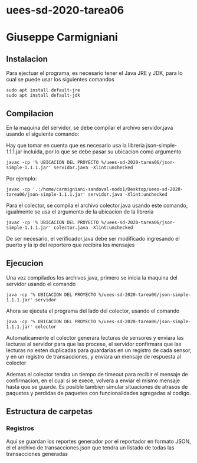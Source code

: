 # uees-sd-2020-tarea06
# Giuseppe Carmigniani

## Instalacion

Para ejectuar el programa, es necesario tener el Java JRE y JDK, para lo cual se puede usar los siguientes comandos

```
sudo apt install default-jre
sudo apt install default-jdk
```
## Compilacion

En la maquina del servidor, se debe compilar el archivo servidor.java usando el siguiente comando:

Hay que tomar en cuenta que es necesario usa la libreria json-simple-1.1.1.jar incluida, por lo que se debe pasar su ubicacion como argumento

```
javac -cp '% UBICACION DEL PROYECTO %/uees-sd-2020-tarea06/json-simple-1.1.1.jar' servidor.java -Xlint:unchecked
```
Por ejemplo: 
```
javac -cp '.:/home/carmigniani-sandoval-nodo1/Desktop/uees-sd-2020-tarea06/json-simple-1.1.1.jar' servidor.java -Xlint:unchecked
```

Para el colector, se compila el archivo colector.java usando este comando, igualmente se usa el argumento de la ubicacion de la libreria

```
javac -cp '% UBICACION DEL PROYECTO %/uees-sd-2020-tarea06/json-simple-1.1.1.jar' colector.java -Xlint:unchecked
```

De ser necesario, el verificador.java debe ser modificado ingresando el puerto y la ip del reportero que recibira los mensajes

## Ejecucion

Una vez compilados los archivos java, primero se inicia la maquina del servidor usando el comando
```
java -cp '% UBICACION DEL PROYECTO %/uees-sd-2020-tarea06/json-simple-1.1.1.jar' servidor
```

Ahora se ejecuta el programa del lado del colector, usando el comando
```
java -cp '% UBICACION DEL PROYECTO %/uees-sd-2020-tarea06/json-simple-1.1.1.jar' colector
```

Automaticamente el colector generara lecturas de sensores y enviara las lecturas al servidor para que las procese, el servidor confirmara que las lecturas no esten duplicadas para guardarlas en un registro de cada sensor, y en un registro de transacciones, y enviara un mensaje de respuesta al colector

Ademas el colector tendra un tiempo de timeout para recibir el mensaje de confirmacion, en el cual si se exece, volvera a enviar el mismo mensaje hasta que se guarde. Es posible tambien simular situaciones de atrasos de paquetes y perdidas de paquetes con funcionalidades agregadas al codigo.
## Estructura de carpetas

### Registros
Aqui se guardan los reportes generador por el reportador en formato JSON, el el archivo de transacciones.json que tendra un listado de todas las transacciones generadas

